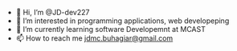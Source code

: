 - 👋 Hi, I’m @JD-dev227
- 👀 I’m interested in programming applications, web developeping 
- 🌱 I’m currently learning software Developemnt at MCAST 
- 📫 How to reach me jdmc.buhagiar@gmail.com

<!---
JD-dev227/JD-dev227 is a ✨ special ✨ repository because its `README.md` (this file) appears on your GitHub profile.
You can click the Preview link to take a look at your changes.
--->
